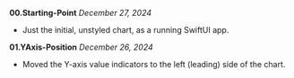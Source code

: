 **00.Starting-Point** *December 27, 2024*

- Just the initial, unstyled chart, as a running SwiftUI app.

**01.YAxis-Position** *December 26, 2024*

- Moved the Y-axis value indicators to the left (leading) side of the chart.